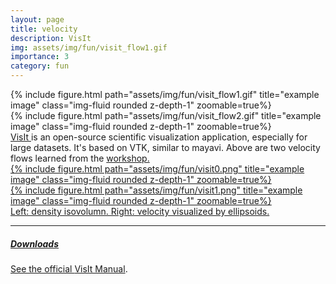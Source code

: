 ```yaml
---
layout: page
title: velocity
description: VisIt
img: assets/img/fun/visit_flow1.gif
importance: 3
category: fun
---
```


<div class="row">
    <div class="col-sm mt-3 mt-md-0">
        {% include figure.html path="assets/img/fun/visit_flow1.gif" title="example image" class="img-fluid rounded z-depth-1" zoomable=true%}
    </div>
</div>
<div class="row">
    <div class="col-sm mt-3 mt-md-0">
        {% include figure.html path="assets/img/fun/visit_flow2.gif" title="example image" class="img-fluid rounded z-depth-1" zoomable=true%}
    </div>
</div>
<div class="caption">
    <a href="https://visit-dav.github.io/visit-website/" target="\_blank"> VisIt </a>
    is an open-source scientific visualization application, especially for large datasets. 
    It's based on VTK, similar to mayavi.
    Above are two velocity flows learned from the
    <a href="https://wiki.vis.kaust.edu.sa/training/2022-23introtovisit" target="\_blank"> workshop.
</div>

<div class="row">
    <div class="col-sm mt-3 mt-md-0">
        {% include figure.html path="assets/img/fun/visit0.png" title="example image" class="img-fluid rounded z-depth-1" zoomable=true%}
    </div>
</div>
<div class="row">
    <div class="col-sm mt-3 mt-md-0">
        {% include figure.html path="assets/img/fun/visit1.png" title="example image" class="img-fluid rounded z-depth-1" zoomable=true%}
    </div>
</div>
<div class="caption">
    Left: density isovolumn. Right: velocity visualized by ellipsoids.
</div>

------
##### <i class='fas fa-download'>**Downloads**</i>

See the official [VisIt Manual](https://visit-sphinx-github-user-manual.readthedocs.io/en/develop/tutorials/VisIt_Basics.html).